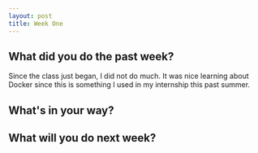 ```yaml
---
layout: post
title: Week One
---
```


## What did you do the past week?
Since the class just began, I did not do much. It was nice learning about Docker since this is something I used in my internship this past summer.

## What's in your way?

## What will you do next week?
